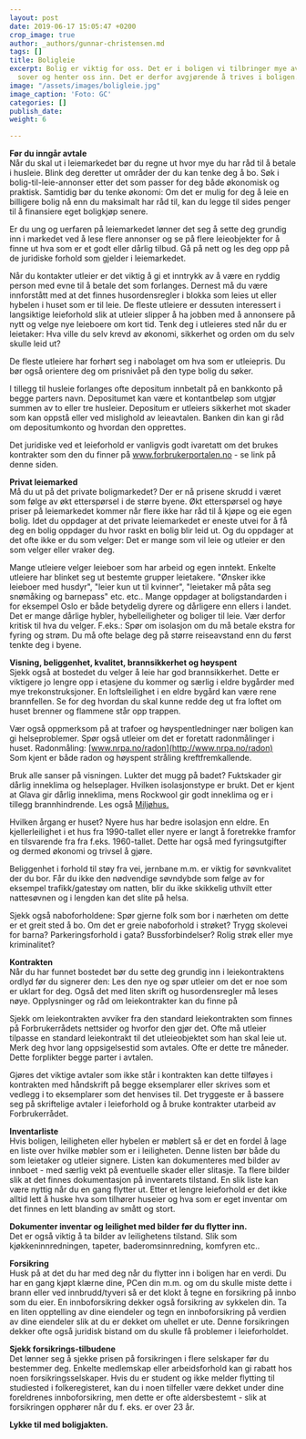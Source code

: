 ```yaml
---
layout: post
date: 2019-06-17 15:05:47 +0200
crop_image: true
author: _authors/gunnar-christensen.md
tags: []
title: Boligleie
excerpt: Bolig er viktig for oss. Det er i boligen vi tilbringer mye av fritiden,
  sover og henter oss inn. Det er derfor avgjørende å trives i boligen.
image: "/assets/images/boligleie.jpg"
image_caption: 'Foto: GC'
categories: []
publish_date: 
weight: 6

---
```


**Før du inngår avtale**  
Når du skal ut i leiemarkedet bør du regne ut hvor mye du har råd til å betale i husleie. Blink deg deretter ut områder der du kan tenke deg å bo. Søk i bolig-til-leie-annonser etter det som passer for deg både økonomisk og praktisk. Samtidig bør du tenke økonomi: Om det er mulig for deg å leie en billigere bolig nå enn du maksimalt har råd til, kan du legge til sides penger til å finansiere eget boligkjøp senere.

Er du ung og uerfaren på leiemarkedet lønner det seg å sette deg grundig inn i markedet ved å lese flere annonser og se på flere leieobjekter for å finne ut hva som er et godt eller dårlig tilbud. Gå på nett og les deg opp på de juridiske forhold som gjelder i leiemarkedet.

Når du kontakter utleier er det viktig å gi et inntrykk av å være en ryddig person med evne til å betale det som forlanges. Dernest må du være innforstått med at det finnes husordensregler i blokka som leies ut eller hybelen i huset som er til leie. De fleste utleiere er dessuten interessert i langsiktige leieforhold slik at utleier slipper å ha jobben med å annonsere på nytt og velge nye leieboere om kort tid. Tenk deg i utleieres sted når du er leietaker: Hva ville du selv krevd av økonomi, sikkerhet og orden om du selv skulle leid ut?

De fleste utleiere har forhørt seg i nabolaget om hva som er utleiepris. Du bør også orientere deg om prisnivået på den type bolig du søker.

I tillegg til husleie forlanges ofte depositum innbetalt på en bankkonto på begge parters navn. Depositumet kan være et kontantbeløp som utgjør summen av to eller tre husleier. Depositum er utleiers sikkerhet mot skader som kan oppstå eller ved mislighold av leieavtalen. Banken din kan gi råd om depositumkonto og hvordan den opprettes.

Det juridiske ved et leieforhold er vanligvis godt ivaretatt om det brukes kontrakter som den du finner på www.forbrukerportalen.no - se link på denne siden.

**Privat leiemarked**  
Må du ut på det private boligmarkedet? Der er nå prisene skrudd i været som følge av økt etterspørsel i de større byene. Økt etterspørsel og høye priser på leiemarkedet kommer når flere ikke har råd til å kjøpe og eie egen bolig. Idet du oppdager at det private leiemarkedet er eneste utvei for å få deg en bolig oppdager du hvor raskt en bolig blir leid ut. Og du oppdager at det ofte ikke er du som velger: Det er mange som vil leie og utleier er den som velger eller vraker deg.

Mange utleiere velger leieboer som har arbeid og egen inntekt. Enkelte utleiere har blinket seg ut bestemte grupper leietakere. "Ønsker ikke leieboer med husdyr", "leier kun ut til kvinner", "leietaker må påta seg snømåking og barnepass" etc. etc.. Mange oppdager at boligstandarden i for eksempel Oslo er både betydelig dyrere og dårligere enn ellers i landet. Det er mange dårlige hybler, hybelleiligheter og boliger til leie. Vær derfor kritisk til hva du velger. F.eks.: Spør om isolasjon om du må betale ekstra for fyring og strøm. Du må ofte belage deg på større reiseavstand enn du først tenkte deg i byene.

**Visning, beliggenhet, kvalitet, brannsikkerhet og høyspent**  
Sjekk også at bostedet du velger å leie har god brannsikkerhet. Dette er viktigere jo lengre opp i etasjene du kommer og særlig i eldre bygårder med mye trekonstruksjoner. En loftsleilighet i en eldre bygård kan være rene brannfellen. Se for deg hvordan du skal kunne redde deg ut fra loftet om huset brenner og flammene står opp trappen.

Vær også oppmerksom på at trafoer og høyspentledninger nær boligen kan gi helseproblemer. Spør også utleier om det er foretatt radonmålinger i huset. Radonmåling: [www.nrpa.no/radon](http://www.nrpa.no/radon)  
Som kjent er både radon og høyspent stråling kreftfremkallende.

Bruk alle sanser på visningen. Lukter det mugg på badet? Fuktskader gir dårlig inneklima og helseplager. Hvilken isolasjonstype er brukt. Det er kjent at Glava gir dårlig inneklima, mens Rockwool gir godt inneklima og er i tillegg brannhindrende. Les også [Miljøhus.](http://www.helping.no/miljohus.htm)

Hvilken årgang er huset? Nyere hus har bedre isolasjon enn eldre. En kjellerleilighet i et hus fra 1990-tallet eller nyere er langt å foretrekke framfor en tilsvarende fra fra f.eks. 1960-tallet. Dette har også med fyringsutgifter og dermed økonomi og trivsel å gjøre.  
  
Beliggenhet i forhold til støy fra vei, jernbane m.m. er viktig for søvnkvalitet der du bor. Får du ikke den nødvendige søvndybde som følge av for eksempel trafikk/gatestøy om natten, blir du ikke skikkelig uthvilt etter nattesøvnen og i lengden kan det slite på helsa.

Sjekk også naboforholdene: Spør gjerne folk som bor i nærheten om dette er et greit sted å bo. Om det er greie naboforhold i strøket? Trygg skolevei for barna? Parkeringsforhold i gata? Bussforbindelser? Rolig strøk eller mye kriminalitet?

**Kontrakten**  
Når du har funnet bostedet bør du sette deg grundig inn i leiekontraktens ordlyd før du signerer den: Les den nye og spør utleier om det er noe som er uklart for deg. Også det med liten skrift og husordensregler må leses nøye. Opplysninger og råd om leiekontrakter kan du finne på

Sjekk om leiekontrakten avviker fra den standard leiekontrakten som finnes på Forbrukerrådets nettsider og hvorfor den gjør det. Ofte må utleier tilpasse en standard leiekontrakt til det utleieobjektet som han skal leie ut. Merk deg hvor lang oppsigelsestid som avtales. Ofte er dette tre måneder. Dette forplikter begge parter i avtalen.

Gjøres det viktige avtaler som ikke står i kontrakten kan dette tilføyes i kontrakten med håndskrift på begge eksemplarer eller skrives som et vedlegg i to eksemplarer som det henvises til. Det tryggeste er å bassere seg på skriftelige avtaler i leieforhold og å bruke kontrakter utarbeid av Forbrukerrådet.

**Inventarliste**  
Hvis boligen, leiligheten eller hybelen er møblert så er det en fordel å lage en liste over hvilke møbler som er i leiligheten. Denne listen bør både du som leietaker og utleier signere. Listen kan dokumenteres med bilder av innboet - med særlig vekt på eventuelle skader eller slitasje. Ta flere bilder slik at det finnes dokumentasjon på inventarets tilstand. En slik liste kan være nyttig når du en gang flytter ut. Etter et lengre leieforhold er det ikke alltid lett å huske hva som tilhører huseier og hva som er eget inventar om det finnes en lett blanding av smått og stort.

**Dokumenter inventar og leilighet med bilder før du flytter inn.**  
Det er også viktig å ta bilder av leilighetens tilstand. Slik som kjøkkeninnredningen, tapeter, baderomsinnredning, komfyren etc..

**Forsikring**  
Husk på at det du har med deg når du flytter inn i boligen har en verdi. Du har en gang kjøpt klærne dine, PCen din m.m. og om du skulle miste dette i brann eller ved innbrudd/tyveri så er det klokt å tegne en forsikring på innbo som du eier. En innboforsikring dekker også forsikring av sykkelen din. Ta en liten opptelling av dine eiendeler og tegn en innboforsikring på verdien av dine eiendeler slik at du er dekket om uhellet er ute. Denne forsikringen dekker ofte også juridisk bistand om du skulle få problemer i leieforholdet.

**Sjekk forsikrings-tilbudene**  
Det lønner seg å sjekke prisen på forsikringen i flere selskaper før du bestemmer deg. Enkelte medlemskap eller arbeidsforhold kan gi rabatt hos noen forsikringsselskaper. Hvis du er student og ikke melder flytting til studiested i folkeregisteret, kan du i noen tilfeller være dekket under dine foreldrenes innboforsikring, men dette er ofte aldersbestemt - slik at forsikringen opphører når du f. eks. er over 23 år.

**Lykke til med boligjakten.**